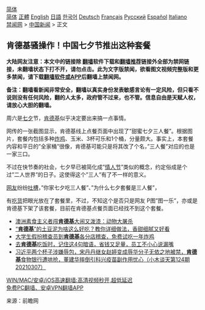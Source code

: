  <!-- 面包屑导航 --> <div class="breadcrumb"><!-- GTranslate: https://gtranslate.io/ -->  <div class="switcher notranslate">  <div class="selected">  <a href="#" onclick="return false;"> 简体</a>  </div>  <div class="option">  <a href="https://www.bannedbook.org" onclick="doGTranslate('zh-CN|zh-CN');jQuery('div.switcher div.selected a').html(jQuery(this).html());return false;" title="简体中文" class="nturl selected"> 简体</a>  <a href="https://www.bannedbook.org/zh-tw/" onclick="doGTranslate('zh-CN|zh-TW');jQuery('div.switcher div.selected a').html(jQuery(this).html());return false;" title="繁體中文" class="nturl"> 正體</a>  <a href="https://www.bannedbook.org/en/" onclick="doGTranslate('zh-CN|en');jQuery('div.switcher div.selected a').html(jQuery(this).html());return false;" title="English" class="nturl"> English</a>  <a href="https://www.bannedbook.org/ja/" onclick="doGTranslate('zh-CN|ja');jQuery('div.switcher div.selected a').html(jQuery(this).html());return false;" title="日本語" class="nturl"> 日語</a>  <a href="https://www.bannedbook.org/ko/" onclick="doGTranslate('zh-CN|ko');jQuery('div.switcher div.selected a').html(jQuery(this).html());return false;" title="한국어" class="nturl"> 한국어</a>  <a href="https://www.bannedbook.org/de/" onclick="doGTranslate('zh-CN|de');jQuery('div.switcher div.selected a').html(jQuery(this).html());return false;" title="Deutsch" class="nturl"> Deutsch</a>  <a href="https://www.bannedbook.org/fr/" onclick="doGTranslate('zh-CN|fr');jQuery('div.switcher div.selected a').html(jQuery(this).html());return false;" title="Français" class="nturl"> Français</a>  <a href="https://www.bannedbook.org/ru/" onclick="doGTranslate('zh-CN|ru');jQuery('div.switcher div.selected a').html(jQuery(this).html());return false;" title="Русский" class="nturl"> Русский</a>  <a href="https://www.bannedbook.org/es/" onclick="doGTranslate('zh-CN|es');jQuery('div.switcher div.selected a').html(jQuery(this).html());return false;" title="Español" class="nturl"> Español</a>  <a href="https://www.bannedbook.org/it/" onclick="doGTranslate('zh-CN|it');jQuery('div.switcher div.selected a').html(jQuery(this).html());return false;" title="Italiano" class="nturl"> Italiano</a>  </div>  </div>      <div class='breadcrumb-sub'><!-- Breadcrumb NavXT 6.3.0 --> <a href="https://www.bannedbook.org/" class="home">禁闻网</a> &gt; <a href="https://www.bannedbook.org/bnews/cnnews/" class="category">中国新闻</a> &gt; 正文</div></div><h2>肯德基骚操作！中国七夕节推出这种套餐</h2> <p class="notice"><b>大陆网友注意：本文中的链接除 <a href="https://github.com/bannedbook/fanqiang" >翻墙</a>软件下载和<a href="https://github.com/killgcd/justmysocks/blob/master/README.md">翻墙推荐</a>链接外全部为禁网链接，未翻墙状态下打不开，请勿点击。此为文字版禁闻，欲看图文视频完整版和更多禁闻，请下载<a href="https://github.com/bannedbook/fanqiang">翻墙软件或APP</a>后翻墙上禁闻网。</p><p>备注：翻墙看新闻非常安全，翻墙以真实身份发表敏感言论有一定风险，但只看不说则没有任何风险，翻的人太多，政府管不过来，也不管。信息自由是天赋人权，请放心大胆的翻墙。</b></p>  <div class="entry"> <p id="conimg">周六是<a href="https://www.bannedbook.org/bnews/tag/%e4%b8%83%e5%a4%95/" class="st_tag internal_tag" rel="tag" title="标签 七夕 下的日志">七夕</a>节，<a href="https://www.bannedbook.org/bnews/tag/%e8%82%af%e5%be%b7%e5%9f%ba/" class="st_tag internal_tag" rel="tag" title="标签 肯德基 下的日志">肯德基</a>似乎决定要出来搞一点事情。</p> <p>网传的一张截图显示，肯德基线上点餐页面中出现了&#8221;甜蜜七夕三人餐&#8221;。根据图片，套餐内包括多种<a href="https://www.bannedbook.org/bnews/tag/%e7%82%b8%e9%b8%a1/" class="st_tag internal_tag" rel="tag" title="标签 炸鸡 下的日志">炸鸡</a>、玉米、3杯可乐和1个桶，分量颇大。事实上，本套餐内容和平日的&#8221;全家桶&#8221;很像，肯德基可能只是将其改了个名，&#8221;三人餐&#8221;对应的也是一家三口。</p>  <p>不过在快节奏的社会，七夕早已被简化成&#8221;<a href="https://www.bannedbook.org/bnews/tag/%e6%83%85%e4%ba%ba%e8%8a%82/" class="st_tag internal_tag" rel="tag" title="标签 情人节 下的日志">情人节</a>&#8221;类似的概念，约定俗成是个过&#8221;二人世界&#8221;的日子。这使得这个&#8221;三人&#8221;有了不一样的意义。</p> <p><a href="https://www.bannedbook.org/bnews/tag/%e7%bd%91%e5%8f%8b/" class="st_tag internal_tag" rel="tag" title="标签 网友 下的日志">网友</a>纷纷<a href="https://www.bannedbook.org/bnews/tag/%E5%90%90%E6%A7%BD/" class="st_tag internal_tag" rel="tag" title="标签 吐槽 下的日志">吐槽</a>，&#8221;你家七夕吃三人餐&#8221;、&#8221;为什么七夕套餐是三人餐&#8221;，</p>  <p>有<a href="https://www.bannedbook.org/bnews/tag/%e5%90%83%e8%b4%a7/" class="st_tag internal_tag" rel="tag" title="标签 吃货 下的日志">吃货</a>把眼光放在了套餐里，不过，不知这个是否只是网友 P图&#8221;图一乐&#8221;，亦或是肯德基下架了该套餐，目前在肯德基点餐页面已经找不到这个套餐。</p> <ul class='op-related-articles' title='相关阅读'> <li><a href='https://www.bannedbook.org/bnews/worldnews/20210705/1581078.html' target='_blank'>澳洲素食主义者闯<b>肯德基</b>大闹又泼漆：动物大屠杀</a></li> <li><a href='https://www.bannedbook.org/bnews/lifebaike/20210619/1569846.html' target='_blank'>“<b>肯德基</b>”的土豆泥为啥这么好吃？教你详细做法，香甜细腻又好看</a></li> <li><a href='https://www.bannedbook.org/bnews/funmedia/20210525/1553275.html' target='_blank'>大学生假扮稽查员到<b>肯德基</b>各分店稽查，免费试吃一年炸鸡</a></li> <li><a href='https://www.bannedbook.org/bnews/lifebaike/20210315/1505154.html' target='_blank'>去<b>肯德基</b>吃饭时，记住这4句暗语，省钱又足量，员工不小心说漏嘴</a></li> <li><a href='https://www.bannedbook.org/bnews/bannedvideo/20210307/1500296.html' target='_blank'>习近平两个杯子涉嫌辱包，宋丹丹继女赵婷变成辱华分子无依之地被禁，<b>肯德基</b>食物银行遭哄抢，董建华摔倒引科兴疫苗副作用忧心（小木谈天第124期20210307）</a></li> </ul> <p class="texttj"> <a href="https://github.com/bannedbook/fanqiang/wiki/V2ray%E6%9C%BA%E5%9C%BA" target="_blank">WIN/MAC/安卓/iOS高速翻墙:高清视频秒开,超低延迟</a><br/> <a href="https://github.com/bannedbook/fanqiang/wiki/%E7%A6%81%E9%97%BB%E7%BD%91%E5%AE%89%E5%8D%93%E7%BF%BB%E5%A2%99%E6%96%B0%E9%97%BBAPP" target="_blank">免费PC翻墙、安卓VPN翻墙APP</a></p> <p> 来源：前瞻网 </p><a name='sharetosocial'></a>  <div style="margin-bottom:5px;padding-bottom:5px;clear:both"> <div id="archive-pix-1" class="banner-ads"> <!-- AuctionX Display platform tag START --> <div id="26318x728x90x621x_ADSLOT2" clicktrack="%%CLICK_URL_ESC%%"></div> <!-- AuctionX Display platform tag END --> </div> <div id="archive-pix-2" class="banner-ads"> <!-- AuctionX Display platform tag START --> <div id="26315x300x250x621x_ADSLOT2" clicktrack="%%CLICK_URL_ESC%%"></div> <!-- AuctionX Display platform tag END --> </div> </div>  <div id="archive-pix-1" class="banner-ads"> <!-- AuctionX Display platform tag START --> <div id="26318x728x90x621x_ADSLOT3" clicktrack="%%CLICK_URL_ESC%%"></div> <!-- AuctionX Display platform tag END --> </div> </div><!--END ENTRY--> 